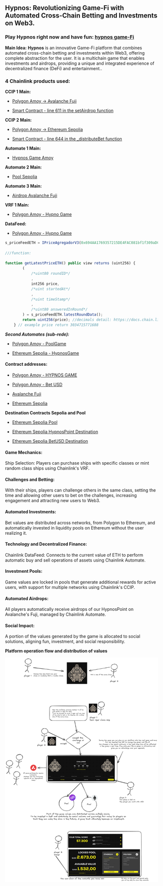 
## Hypnos: Revolutionizing Game-Fi with Automated Cross-Chain Betting and Investments on Web3. 

### Play Hypnos right now and have fun: [hypnos game-Fi](https://hypnos-gamefi.netlify.app)

**Main Idea:**
 **Hypnos** is an innovative Game-Fi platform that combines automated cross-chain betting and investments within Web3, offering complete abstraction for the user. It is a multichain game that enables investments and airdrops, providing a unique and integrated experience of decentralized finance (DeFi) and entertainment..


### 4 Chainlink products used:

**CCIP 1 Main:** 
- [Polygon Amoy -> Avalanche Fuji](https://ccip.chain.link/msg/0xd8a6125341ee86cb96fe2901b8f910081ac738cd7c89ad7e800fad2cc30737bc)

- [Smart Contract - line 611 in the setAirdrop function](../src/mainGame.sol)

**CCIP 2 Main:** 
- [Polygon Amoy -> Ethereum Sepolia](https://ccip.chain.link/msg/0x1a000ce1c798ae64d4e58810ef584256657f1480bea08d2e6c92a04c883fc21e)

- [Smart Contract - line 644 in the _distributeBet function](../src/mainGame.sol)

**Automate 1 Main:**

- [Hypnos Game Amoy](https://automation.chain.link/polygon-amoy/96646351574059379545416646064274307561935274400147411719306316933619167811724)

**Automate 2 Main:** 

- [Pool Sepolia](https://automation.chain.link/sepolia/35667175353810308141850493552014209167932615433147941566948508265442785513641)

**Automate 3 Main:** 

- [Airdrop Avalanche Fuji](https://automation.chain.link/fuji/109114246676473491058614847824060380045716675118188692697178175428201238975692)

**VRF 1 Main:** 

- [Polygon Amoy - Hypno Game](https://vrf.chain.link/polygon-amoy/51993705499517109063832034032218776670133583656275697804326118989428630673606)

**DataFeed:**

- [Polygon Amoy - Hypno Game](../src/poolSepolia.sol)

```javascript
s_priceFeedETH = IPriceAgregadorV3(0x694AA1769357215DE4FAC081bf1f309aDC325306);

///function:

function getLatestPriceETH() public view returns (uint256) {
        (
            /*uint80 roundID*/
            ,
            int256 price,
            /*uint startedAt*/
            ,
            /*uint timeStamp*/
            ,
            /*uint80 answeredInRound*/
        ) = s_priceFeedETH.latestRoundData();
        return uint256(price); //decimals detail: https://docs.chain.link/docs/data-feeds/price-feeds/addresses/
    } // example price return 3034715771688
```

***Second Automates (sub-rede):***

- [Polygon Amoy - PoolGame](https://automation.chain.link/polygon-amoy/52424363165676939154904242497028627549788525643488724318262096149633446465396)

- [Ethereum Sepolia - HypnosGame](https://automation.chain.link/polygon-amoy/52424363165676939154904242497028627549788525643488724318262096149633446465396)

#### Contract addresses:

- [Polygon Amoy - HYPNOS GAME](https://amoy.polygonscan.com/address/0xeC0b52dA681658a2627cC89B0e20bC74f424C2bE)

- [Polygon Amoy - Bet USD](https://amoy.polygonscan.com/address/0x25E703DF9366Bd58E9540bEC2d4149B6966bc0d7)

- [Avalanche Fuji](https://testnet.snowtrace.io/address/0x4afa88E1DC522F190d2E33C4d4DD347E993C5Db8)

- [Ethereum Sepolia](https://sepolia.etherscan.io/address/0xEA330f4C1FcDE1BbC4Cc13c18573307C4dCA3476)

**Destination Contracts Sepolia and Pool**

- [Ethereum Sepolia Pool](https://sepolia.etherscan.io/address/0x99A8D5e6c7D88218F9234a73f792fb1c3665642E)

- [Ethereum Sepolia HypnosPoint Destination](https://sepolia.etherscan.io/address/0xb8618b26B69939E4f70b0878C97a1b8eC3CC269f)

- [Ethereum Sepolia BetUSD Destination](https://sepolia.etherscan.io/address/0x0C7F40890c8d8753345426F37cCE98D6E995A147)


#### Game Mechanics:
Ship Selection: Players can purchase ships with specific classes or mint random class ships using Chainlink's VRF.

#### Challenges and Betting: 
With their ships, players can challenge others in the same class, setting the time and allowing other users to bet on the challenges, increasing engagement and attracting new users to Web3.

#### Automated Investments: 
Bet values are distributed across networks, from Polygon to Ethereum, and automatically invested in liquidity pools on Ethereum without the user realizing it.

#### Technology and Decentralized Finance:
Chainlink DataFeed: Connects to the current value of ETH to perform automatic buy and sell operations of assets using Chainlink Automate.

#### Investment Pools:
Game values are locked in pools that generate additional rewards for active users, with support for multiple networks using Chainlink's CCIP.


#### Automated Airdrops:
All players automatically receive airdrops of our HypnosPoint on Avalanche's Fuji, managed by Chainlink Automate.

#### Social Impact:
A portion of the values generated by the game is allocated to social solutions, aligning fun, investment, and social responsibility.


**Platform operation flow and distribution of values**

![Flow](Hypnos.png)

